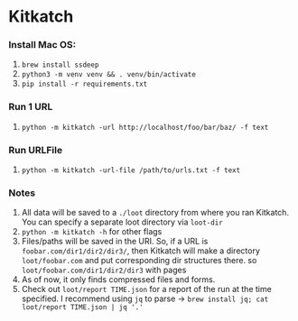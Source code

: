 Kitkatch
===

### Install Mac OS:

1. `brew install ssdeep`
2. `python3 -m venv venv && . venv/bin/activate` 
3. `pip install -r requirements.txt`

### Run 1 URL

1. `python -m kitkatch -url http://localhost/foo/bar/baz/ -f text` 


### Run URLFile

1. `python -m kitkatch -url-file /path/to/urls.txt -f text`


### Notes

1. All data will be saved to a `./loot` directory from where you ran Kitkatch. You can specify a separate loot directory via `loot-dir`
2. `python -m kitkatch -h` for other flags
3. Files/paths will be saved in the URI. So, if a URL is `foobar.com/dir1/dir2/dir3/`, then Kitkatch will make a directory `loot/foobar.com` and put corresponding dir structures there. so `loot/foobar.com/dir1/dir2/dir3` with pages
4. As of now, it only finds compressed files and forms. 
5. Check out `loot/report TIME.json` for a report of the run at the time specified. I recommend using `jq` to parse -> `brew install jq; cat loot/report TIME.json | jq '.'`
